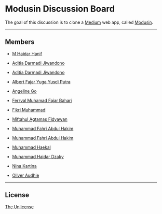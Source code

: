 # Modusin Discussion Board

The goal of this discussion is to clone a [Medium](https://medium.com) web app, called [Modusin](https://modusin.com).

---

## Members

* [M Haidar Hanif](https://github.com/mhaidarh)
* [Aditia Darmadi Jiwandono](https://github.com/aditiadj)
* [Aditia Darmadi Jiwandono]()
* [Albert Fajar Yuga Yusdi Putra]()
* [Angeline Go]()

* [Ferryal Muhamad Fajar Bahari](https://github.com/ferryal)
* [Fikri Muhammad](https://github.com/FikrimSanad)
* [Miftahul Agtamas Fidyawan](https://github.com/agtamasmiftahul)
* [Muhammad Fahri Abdul Hakim]()

* [Muhammad Fahri Abdul Hakim](https://github.com/fahriabdhakim)
* [Muhammad Haekal](https://github.com/muhammadhaekal)
* [Muhammad Haidar Dzaky](https://github.com/haidardzaky)
* [Nina Kartina]()
* [Oliver Audhie]()

---

## License

[The Unlicense](./LICENSE)

